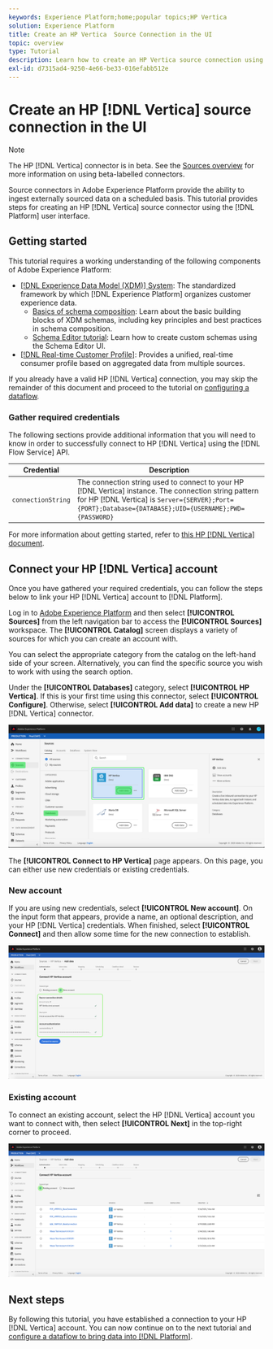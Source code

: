 ```yaml
---
keywords: Experience Platform;home;popular topics;HP Vertica
solution: Experience Platform
title: Create an HP Vertica  Source Connection in the UI
topic: overview
type: Tutorial
description: Learn how to create an HP Vertica source connection using the Adobe Experience Platform UI.
exl-id: d7315ad4-9250-4e66-be33-016efabb512e
---
```

# Create an HP [!DNL Vertica] source connection in the UI

>[!NOTE]
>
> The HP [!DNL Vertica] connector is in beta. See the [Sources overview](../../../../home.md#terms-and-conditions) for more information on using beta-labelled connectors.

Source connectors in Adobe Experience Platform provide the ability to ingest externally sourced data on a scheduled basis. This tutorial provides steps for creating an HP [!DNL Vertica] source connector using the [!DNL Platform] user interface.

## Getting started

This tutorial requires a working understanding of the following components of Adobe Experience Platform:

*   [[!DNL Experience Data Model (XDM)] System](../../../../../xdm/home.md): The standardized framework by which [!DNL Experience Platform] organizes customer experience data.
    *   [Basics of schema composition](../../../../../xdm/schema/composition.md): Learn about the basic building blocks of XDM schemas, including key principles and best practices in schema composition.
    *   [Schema Editor tutorial](../../../../../xdm/tutorials/create-schema-ui.md): Learn how to create custom schemas using the Schema Editor UI.
*   [[!DNL Real-time Customer Profile]](../../../../../profile/home.md): Provides a unified, real-time consumer profile based on aggregated data from multiple sources.

If you already have a valid HP [!DNL Vertica] connection, you may skip the remainder of this document and proceed to the tutorial on [configuring a dataflow](../../dataflow/databases.md).

### Gather required credentials

The following sections provide additional information that you will need to know in order to successfully connect to HP [!DNL Vertica] using the [!DNL Flow Service] API.

| Credential | Description |
| ---------- | ----------- |
| `connectionString` | The connection string used to connect to your HP [!DNL Vertica] instance. The connection string pattern for HP [!DNL Vertica] is `Server={SERVER};Port={PORT};Database={DATABASE};UID={USERNAME};PWD={PASSWORD}` |

For more information about getting started, refer to [this HP [!DNL Vertica] document](https://www.vertica.com/docs/9.2.x/HTML/Content/Authoring/ConnectingToVertica/ClientJDBC/CreatingAndConfiguringAConnection.htm).

## Connect your HP [!DNL Vertica] account

Once you have gathered your required credentials, you can follow the steps below to link your HP [!DNL Vertica] account to [!DNL Platform].

Log in to [Adobe Experience Platform](https://platform.adobe.com) and then select **[!UICONTROL Sources]** from the left navigation bar to access the **[!UICONTROL Sources]** workspace. The **[!UICONTROL Catalog]** screen displays a variety of sources for which you can create an account with.

You can select the appropriate category from the catalog on the left-hand side of your screen. Alternatively, you can find the specific source you wish to work with using the search option.

Under the **[!UICONTROL Databases]** category, select **[!UICONTROL HP Vertica]**. If this is your first time using this connector, select **[!UICONTROL Configure]**. Otherwise, select **[!UICONTROL Add data]** to create a new HP [!DNL Vertica] connector.

![catalog](../../../../images/tutorials/create/hp-vertica/catalog.png)

The **[!UICONTROL Connect to HP Vertica]** page appears. On this page, you can either use new credentials or existing credentials.

### New account

If you are using new credentials, select **[!UICONTROL New account]**. On the input form that appears, provide a name, an optional description, and your HP [!DNL Vertica] credentials. When finished, select **[!UICONTROL Connect]** and then allow some time for the new connection to establish.

![connect](../../../../images/tutorials/create/hp-vertica/new.png)

### Existing account

To connect an existing account, select the HP [!DNL Vertica] account you want to connect with, then select **[!UICONTROL Next]** in the top-right corner to proceed.

![existing](../../../../images/tutorials/create/hp-vertica/existing.png)

## Next steps

By following this tutorial, you have established a connection to your HP [!DNL Vertica] account. You can now continue on to the next tutorial and [configure a dataflow to bring data into [!DNL Platform]](../../dataflow/databases.md).
